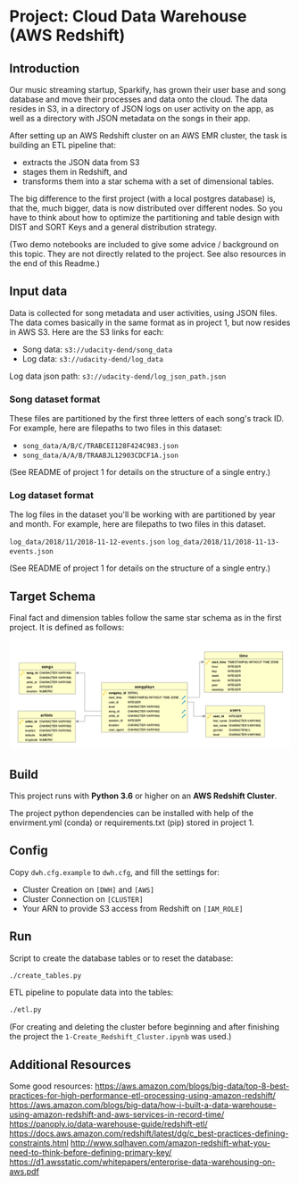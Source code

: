 # Project: Cloud Data Warehouse (AWS Redshift)

## Introduction

Our music streaming startup, Sparkify, has grown their user base and song database and move their processes and data onto the cloud. The data resides in S3, in a directory of JSON logs on user activity on the app, as well as a directory with JSON metadata on the songs in their app.

After setting up an AWS Redshift cluster on an AWS EMR cluster, the task is building an ETL pipeline that:

- extracts the JSON data from S3
- stages them in Redshift, and
- transforms them into a star schema with a set of dimensional tables.

The big difference to the first project (with a local postgres database) is, that the, much bigger, data is now distributed over different nodes. So you have to think about how to optimize the partitioning and table design with DIST and SORT Keys and a general distribution strategy.

(Two demo notebooks are included to give some advice / background on this topic. They are not directly related to the project. See also resources in the end of this Readme.)

## Input data

Data is collected for song metadata and user activities, using JSON files. The data comes basically in the same format as in project 1, but now resides in AWS S3. Here are the S3 links for each:

- Song data: `s3://udacity-dend/song_data`
- Log data: `s3://udacity-dend/log_data`

Log data json path: `s3://udacity-dend/log_json_path.json`

### Song dataset format

These files are partitioned by the first three letters of each song's track ID. For example, here are filepaths to two files in this dataset:

- `song_data/A/B/C/TRABCEI128F424C983.json`
- `song_data/A/A/B/TRAABJL12903CDCF1A.json`

(See README of project 1 for details on the structure of a single entry.)

### Log dataset format

The log files in the dataset you'll be working with are partitioned by year and month. For example, here are filepaths to two files in this dataset.

`log_data/2018/11/2018-11-12-events.json`
`log_data/2018/11/2018-11-13-events.json`

(See README of project 1 for details on the structure of a single entry.)

## Target Schema

Final fact and dimension tables follow the same star schema as in the first project. It is defined as follows:

![ERD](../Song_ERD.png)

## Build

This project runs with **Python 3.6** or higher on an **AWS Redshift Cluster**.

The project python dependencies can be installed with help of the envirment.yml (conda) or requirements.txt (pip) stored in project 1.

## Config

Copy `dwh.cfg.example` to `dwh.cfg`, and fill the settings for:

- Cluster Creation on `[DWH]` and `[AWS]`
- Cluster Connection on `[CLUSTER]`
- Your ARN to provide S3 access from Redshift on `[IAM_ROLE]`

## Run

Script to create the database tables or to reset the database:

``` sh
./create_tables.py
```

ETL pipeline to populate data into the tables:

``` sh
./etl.py
```

(For creating and deleting the cluster before beginning and after finishing the project the `1-Create_Redshift_Cluster.ipynb` was used.)

## Additional Resources

Some good resources:
https://aws.amazon.com/blogs/big-data/top-8-best-practices-for-high-performance-etl-processing-using-amazon-redshift/
https://aws.amazon.com/blogs/big-data/how-i-built-a-data-warehouse-using-amazon-redshift-and-aws-services-in-record-time/
https://panoply.io/data-warehouse-guide/redshift-etl/
https://docs.aws.amazon.com/redshift/latest/dg/c_best-practices-defining-constraints.html
http://www.sqlhaven.com/amazon-redshift-what-you-need-to-think-before-defining-primary-key/
https://d1.awsstatic.com/whitepapers/enterprise-data-warehousing-on-aws.pdf